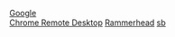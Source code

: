 [Google](https://google.com)  
[Chrome Remote Desktop](https://remotedesktop.google.com)
[Rammerhead](https://kagurabachilover.lgmnow.com)
[sb](https://test.stagereader.ahmad-mahrous.com/sb.html) 

